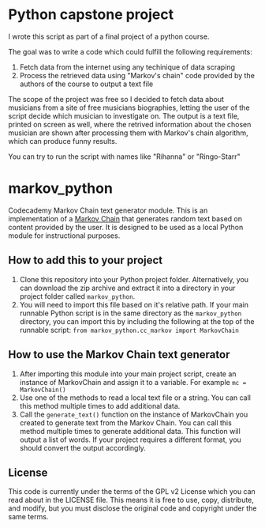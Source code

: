 # Python capstone project
I wrote this script as part of a final project of a python course. 

The goal was to write a code which could fulfill the following requirements:

1. Fetch data from the internet using any techinique of data scraping
2. Process the retrieved data using "Markov's chain" code provided by the authors of the course to output a text file 

The scope of the project was free so I decided to fetch data about musicians from a site of free musicians biographies, letting the user of the script decide which musician to investigate on. The output is a text file, printed on screen as well, where the retrived information about the chosen musician are shown after processing them with Markov's chain algorithm, which can produce funny results.

You can try to run the script with names like "Rihanna" or "Ringo-Starr"




# markov_python
Codecademy Markov Chain text generator module.
This is an implementation of a [Markov Chain](https://en.wikipedia.org/wiki/Markov_chain) that generates random text based on content provided by the user. It is designed to be used as a local Python module for instructional purposes.

## How to add this to your project
1. Clone this repository into your Python project folder. Alternatively, you can download the zip archive and extract it into a directory in your project folder called `markov_python`.
2. You will need to import this file based on it's relative path. If your main runnable Python script is in the same directory as the `markov_python` directory, you can import this by including the following at the top of the runnable script: `from markov_python.cc_markov import MarkovChain`


## How to use the Markov Chain text generator
1. After importing this module into your main project script, create an instance of MarkovChain and assign it to a variable. For example `mc = MarkovChain()`
2. Use one of the methods to read a local text file or a string. You can call this method multiple times to add additional data.
3. Call the `generate_text()` function on the instance of MarkovChain you created to generate text from the Markov Chain. You can call this method multiple times to generate additional data. This function will output a list of words. If your project requires a different format, you should convert the output accordingly.


## License

This code is currently under the terms of the GPL v2 License which you can read about in the LICENSE file. This means it is free to use, copy, distribute, and modify, but you must disclose the original code and copyright under the same terms.
